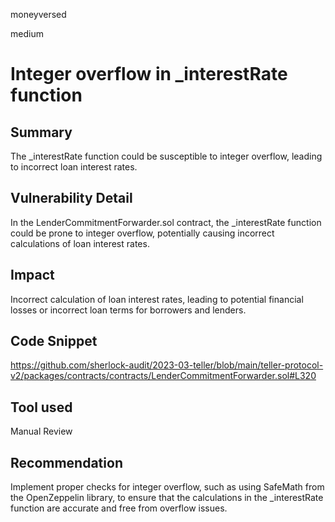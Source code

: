 moneyversed

medium

# Integer overflow in _interestRate function

## Summary

The _interestRate function could be susceptible to integer overflow, leading to incorrect loan interest rates.

## Vulnerability Detail

In the LenderCommitmentForwarder.sol contract, the _interestRate function could be prone to integer overflow, potentially causing incorrect calculations of loan interest rates.

## Impact

Incorrect calculation of loan interest rates, leading to potential financial losses or incorrect loan terms for borrowers and lenders.

## Code Snippet

https://github.com/sherlock-audit/2023-03-teller/blob/main/teller-protocol-v2/packages/contracts/contracts/LenderCommitmentForwarder.sol#L320

## Tool used

Manual Review

## Recommendation

Implement proper checks for integer overflow, such as using SafeMath from the OpenZeppelin library, to ensure that the calculations in the _interestRate function are accurate and free from overflow issues.